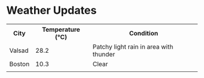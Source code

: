 # Weather Updates

<!-- WEATHER-UPDATE-START -->
<table><tr><th>City</th><th>Temperature (°C)</th><th>Condition</th></tr><tr><td>Valsad</td><td>28.2</td><td>Patchy light rain in area with thunder</td></tr><tr><td>Boston</td><td>10.3</td><td>Clear</td></tr><tr><td></td><td></td><td></td></tr></table>
<!-- WEATHER-UPDATE-END -->
